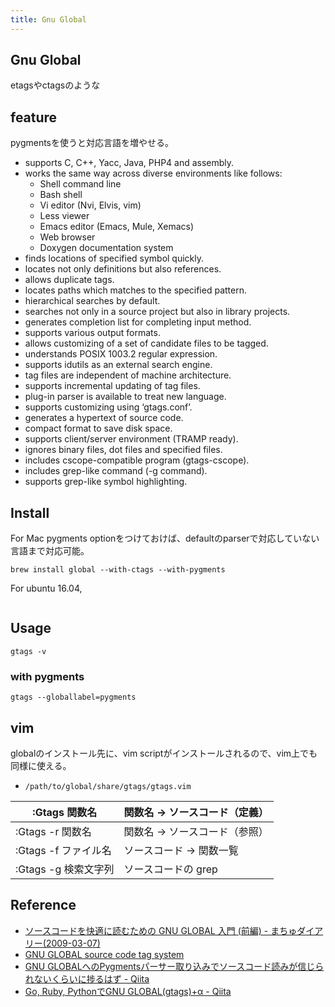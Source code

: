 ```yaml
---
title: Gnu Global
---
```


## Gnu Global
etagsやctagsのような


## feature
pygmentsを使うと対応言語を増やせる。

* supports C, C++, Yacc, Java, PHP4 and assembly.
* works the same way across diverse environments like follows:
    * Shell command line
    * Bash shell
    * Vi editor (Nvi, Elvis, vim)
    * Less viewer
    * Emacs editor (Emacs, Mule, Xemacs)
    * Web browser
    * Doxygen documentation system 
* finds locations of specified symbol quickly.
* locates not only definitions but also references.
* allows duplicate tags.
* locates paths which matches to the specified pattern.
* hierarchical searches by default.
* searches not only in a source project but also in library projects.
* generates completion list for completing input method.
* supports various output formats.
* allows customizing of a set of candidate files to be tagged.
* understands POSIX 1003.2 regular expression.
* supports idutils as an external search engine.
* tag files are independent of machine architecture.
* supports incremental updating of tag files.
* plug-in parser is available to treat new language.
* supports customizing using ‘gtags.conf’.
* generates a hypertext of source code.
* compact format to save disk space.
* supports client/server environment (TRAMP ready).
* ignores binary files, dot files and specified files.
* includes cscope-compatible program (gtags-cscope).
* includes grep-like command (-g command).
* supports grep-like symbol highlighting. 


## Install

For Mac
pygments optionをつけておけば、defaultのparserで対応していない言語まで対応可能。

```
brew install global --with-ctags --with-pygments
```

For ubuntu 16.04,

```

```

## Usage

```
gtags -v
```

### with pygments

```
gtags --globallabel=pygments
```


## vim
globalのインストール先に、vim scriptがインストールされるので、vim上でも同様に使える。
* `/path/to/global/share/gtags/gtags.vim`

| :Gtags 関数名        | 関数名 → ソースコード（定義） |
|----------------------|-------------------------------|
| :Gtags -r 関数名     | 関数名 → ソースコード（参照） |
| :Gtags -f ファイル名 | ソースコード → 関数一覧       |
| :Gtags -g 検索文字列 | ソースコードの grep           |

## Reference
* [ソースコードを快適に読むための GNU GLOBAL 入門 (前編) - まちゅダイアリー(2009-03-07)](http://www.machu.jp/diary/20090307.html#p01)
* [GNU GLOBAL source code tag system](https://www.gnu.org/software/global/manual/global.html)
* [GNU GLOBALへのPygmentsパーサー取り込みでソースコード読みが信じられないくらいに捗るはず - Qiita](https://qiita.com/5t111111/items/c14ac68f762ce71a7760)
* [Go, Ruby, PythonでGNU GLOBAL(gtags)+α - Qiita](https://qiita.com/sonatard/items/672df1259a76f082ce42)
